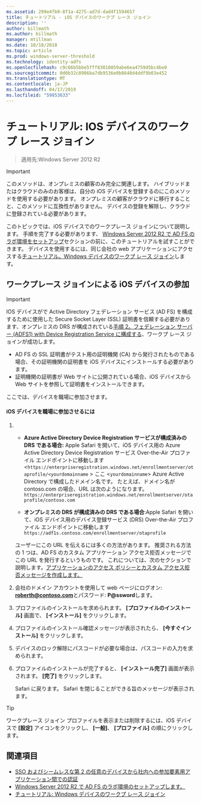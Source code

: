 ```yaml
---
ms.assetid: 299e4fb9-8f1a-4275-ad7d-dad4f1594657
title: チュートリアル - iOS デバイスのワークプ レース ジョイン
description: ''
author: billmath
ms.author: billmath
manager: mtillman
ms.date: 10/18/2018
ms.topic: article
ms.prod: windows-server-threshold
ms.technology: identity-adfs
ms.openlocfilehash: c9c66b5bbe5fff83010859abe6ea4759d5bc4be0
ms.sourcegitcommit: 0d0b32c8986ba7db9536e0b8648d4ddf9b03e452
ms.translationtype: MT
ms.contentlocale: ja-JP
ms.lasthandoff: 04/17/2019
ms.locfileid: "59853633"
---
```

# <a name="walkthrough-workplace-join-with-an-ios-device"></a>チュートリアル: IOS デバイスのワークプ レース ジョイン

>適用先:Windows Server 2012 R2

> [!IMPORTANT] 
> このメソッドは、オンプレミスの顧客のみ完全に関連します。 ハイブリッドまたはクラウドのみのお客様は、自分の iOS デバイスを登録するのにこのメソッドを使用する必要があります。 オンプレミスの顧客がクラウドに移行することと、このメソッドに互換性がありません。 デバイスの登録を解除し、クラウドに登録されている必要があります。 

このトピックでは、iOS デバイスでのワークプレース ジョインについて説明します。 手順を完了する必要があります、 [Windows Server 2012 R2 で AD FS のラボ環境をセットアップ](../../ad-fs/deployment/Set-up-the-lab-environment-for-AD-FS-in-Windows-Server-2012-R2.md)セクションの前に、このチュートリアルを試すことができます。 デバイスを使用するには、同じ会社の web アプリケーションにアクセスする[チュートリアル。Windows デバイスのワークプ レース ジョイン](Walkthrough--Workplace-Join-with-a-Windows-Device.md)します。


## <a name="join-an-ios-device-with-workplace-join"></a>ワークプレース ジョインによる iOS デバイスの参加

> [!IMPORTANT]
> IOS デバイスがで Active Directory フェデレーション サービス (AD FS) を構成するために使用した Secure Socket Layer (SSL) 証明書を信頼する必要があります、オンプレミスの DRS が構成されている[手順 2。フェデレーション サーバー (ADFS1) with Device Registration Service に構成する](../../ad-fs/deployment/Set-up-the-lab-environment-for-AD-FS-in-Windows-Server-2012-R2.md#BKMK_4)、ワークプ レース ジョインが成功します。
> 
> -   AD FS の SSL 証明書がテスト用の証明機関 (CA) から発行されたものである場合、その証明機関の証明書を iOS デバイスにインストールする必要があります。
> -   証明機関の証明書が Web サイトに公開されている場合、iOS デバイスから Web サイトを参照して証明書をインストールできます。

ここでは、デバイスを職場に参加させます。

#### <a name="to-join-an-ios-device-to-a-workplace"></a>iOS デバイスを職場に参加させるには

1.  -   **Azure Active Directory Device Registration サービスが構成済みの DRS である場合:** Apple Safari を開いて、iOS デバイス用の Azure Active Directory Device Registration サービス Over-the-Air プロファイル エンドポイントに移動します <`https://enterpriseregistration.windows.net/enrollmentserver/otaprofile/<yourdomainname` > ここ <`yourdomainname`> Azure Active Directory で構成したドメイン名です。 たとえば、ドメイン名が contoso.com の場合、URL は次のようになります。`https://enterpriseregistration.windows.net/enrollmentserver/otaprofile/contoso.com`

    -   **オンプレミスの DRS が構成済みの DRS である場合**:Apple Safari を開いて、iOS デバイス用のデバイス登録サービス (DRS) Over-the-Air プロファイル エンドポイントに移動します `https://adf1s.contoso.com/enrollmentserver/otaprofile`

    ユーザーにこの URL を伝えるには多くの方法があります。 推奨される方法の 1 つは、AD FS のカスタム アプリケーション アクセス拒否メッセージでこの URL を発行するというものです。 これについては、次のセクションで説明します。[アプリケーションのアクセス ポリシーとカスタム アクセス拒否メッセージを作成します。](https://docs.microsoft.com/azure/active-directory/active-directory-device-registration-on-premises-setup#create-an-application-access-policy-and-custom-access-denied-message)

2.  会社のドメイン アカウントを使用して web ページにログオン: **roberth@contoso.com**とパスワード:  **P@ssword**します。

3.  プロファイルのインストールを求められます。 **[プロファイルのインストール]** 画面で、 **[インストール]** をクリックします。

4.  プロファイルのインストール確認メッセージが表示されたら、 **[今すぐインストール]** をクリックします。

5.  デバイスのロック解除にパスコードが必要な場合は、パスコードの入力を求められます。

6.  プロファイルのインストールが完了すると、 **[インストール完了]** 画面が表示されます。 **[完了]** をクリックします。

    Safari に戻ります。 Safari を閉じることができる旨のメッセージが表示されます。

> [!TIP]
> ワークプレース ジョイン プロファイルを表示または削除するには、iOS デバイスで **[設定]** アイコンをクリックし、 **[一般]**、 **[プロファイル]** の順にクリックします。

## <a name="see-also"></a>関連項目


- [SSO およびシームレスな第 2 の任意のデバイスから社内への参加要素用アプリケーション間での認証](Join-to-Workplace-from-Any-Device-for-SSO-and-Seamless-Second-Factor-Authentication-Across-Company-Applications.md)
- [Windows Server 2012 R2 で AD FS のラボ環境のセットアップします。](../../ad-fs/deployment/Set-up-the-lab-environment-for-AD-FS-in-Windows-Server-2012-R2.md)
- [チュートリアル: Windows デバイスのワークプ レース ジョイン](Walkthrough--Workplace-Join-with-a-Windows-Device.md)



